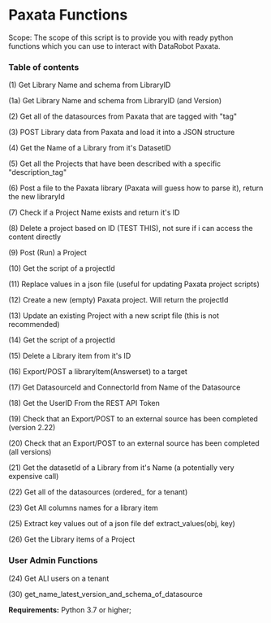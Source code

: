 # Paxata Functions

Scope: The scope of this script is to provide you with ready python functions which you can use to interact with DataRobot Paxata.

### Table of contents

(1) Get Library Name and schema from LibraryID

(1a) Get Library Name and schema from LibraryID (and Version)

(2) Get all of the datasources from Paxata that are tagged with "tag"

(3) POST Library data from Paxata and load it into a JSON structure

(4) Get the Name of a Library from it's DatasetID

(5) Get all the Projects that have been described with a specific "description_tag"

(6) Post a file to the Paxata library (Paxata will guess how to parse it), return the new libraryId

(7) Check if a Project Name exists and return it's ID

(8) Delete a project based on ID (TEST THIS), not sure if i can access the content directly

(9) Post (Run) a Project

(10) Get the script of a projectId

(11) Replace values in a json file (useful for updating Paxata project scripts)

(12) Create a new (empty) Paxata project. Will return the projectId

(13) Update an existing Project with a new script file (this is not recommended)

(14) Get the script of a projectId

(15) Delete a Library item from it's ID

(16) Export/POST a libraryItem(Answerset) to a target

(17) Get DatasourceId and ConnectorId from Name of the Datasource

(18) Get the UserID From the REST API Token

(19) Check that an Export/POST to an external source has been completed (version 2.22)

(20) Check that an Export/POST to an external source has been completed (all versions)

(21) Get the datasetId of a Library from it's Name (a potentially very expensive call)

(22) Get all of the datasources (ordered_ for a tenant)

(23) Get All columns names for a library item

(25) Extract key values out of a json file def extract_values(obj, key)

(26) Get the Library items of a Project

### User Admin Functions

(24) Get ALl users on a tenant

(30) get_name_latest_version_and_schema_of_datasource

**Requirements:** Python 3.7 or higher;